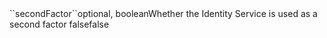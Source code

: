 <tr><td>``secondFactor``</td><td>optional, boolean</td><td>Whether the Identity Service is used as a second factor </td><td>false</td><td>false</td></tr>

